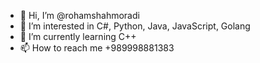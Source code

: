- 👋 Hi, I’m @rohamshahmoradi
- 👀 I’m interested in C#, Python, Java, JavaScript, Golang
- 🌱 I’m currently learning C++
- 📫 How to reach me +989998881383
<!---
rohamshahmoradi/rohamshahmoradi is a ✨ special ✨ repository because its `README.md` (this file) appears on your GitHub profile.
You can click the Preview link to take a look at your changes.
--->
